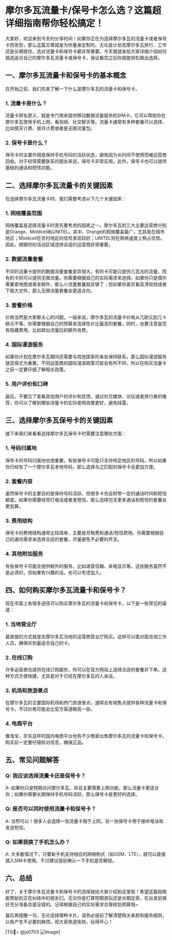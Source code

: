 # 摩尔多瓦流量卡/保号卡怎么选？这篇超详细指南帮你轻松搞定！

大家好，欢迎来到今天的分享时间！如果你正在为选择摩尔多瓦的流量卡或者保号卡而发愁，那么这篇文章就是为你量身定制的。无论是计划去摩尔多瓦旅行、工作还是长期居住，选对流量卡和保号卡都非常重要。今天我就来给大家详细介绍如何挑选适合自己的摩尔多瓦流量卡或保号卡，保证看完之后你就能轻松做出选择。

## 一、摩尔多瓦流量卡和保号卡的基本概念

在开始之前，我们先来了解一下什么是摩尔多瓦的流量卡和保号卡。

### 1. 流量卡是什么？
流量卡顾名思义，就是专门用来提供移动数据流量服务的SIM卡。它可以帮助你在摩尔多瓦使用手机上网、看视频、社交聊天等。流量卡通常有多种套餐可以选择，比如按天计费、按月计费或者是无限流量包。

### 2. 保号卡是什么？
保号卡的主要作用是保持手机号码的活跃状态，避免因为长时间不使用而被运营商回收。对于经常需要联系的朋友来说，保号卡非常实用。此外，保号卡也可以提供基础的通话和短信功能。

## 二、选择摩尔多瓦流量卡的关键因素

在选择摩尔多瓦流量卡时，我们需要考虑以下几个关键因素：

### 1. 网络覆盖范围
网络覆盖是选择流量卡时首先要考虑的因素之一。摩尔多瓦的三大主要运营商分别是Orange、Moldcell和UNITEL。其中，Orange的网络覆盖最广，尤其是在城市地区；Moldcell在农村地区的信号表现较好；UNITEL则在网络速度上稍占优势。因此，根据你的活动区域选择合适的运营商非常重要。

### 2. 数据流量套餐
不同的流量卡提供的数据流量套餐差异很大。有的卡可能只提供几百兆的流量，而有的卡则可以提供无限流量。你需要根据自己的实际需求来选择。如果你只是偶尔需要查地图或者发邮件，那么小流量套餐就足够了；但如果你喜欢看高清视频或者下载大文件，那么无限流量套餐会更适合你。

### 3. 套餐价格
价格当然是大家都关心的问题。一般来说，摩尔多瓦的流量卡价格从几欧元到几十欧元不等。你需要根据自己的预算来选择性价比最高的套餐。同时，也要注意是否有隐藏费用，比如超出流量后的额外收费。

### 4. 国际漫游服务
如果你计划在摩尔多瓦期间还需要与其他国家的亲友保持联系，那么国际漫游服务就显得尤为重要。不同运营商的国际漫游政策可能会有所不同，所以在购买流量卡之前一定要仔细了解相关政策。

### 5. 用户评价和口碑
最后，不要忘了查看其他用户的评价和反馈。通过社交媒体、论坛或者旅行者的推荐，你可以了解到哪些流量卡的实际使用效果更好，避免踩雷。

## 三、选择摩尔多瓦保号卡的关键因素

接下来我们来看看选择摩尔多瓦保号卡时需要注意哪些方面：

### 1. 号码归属地
保号卡的号码归属地也很重要。有些保号卡可能只支持特定地区的号码，所以如果你已经有了一个摩尔多瓦本地号码，那么选择与之匹配的保号卡会更加方便。

### 2. 套餐内容
虽然保号卡的主要目的是保持号码活跃，但很多卡也会附带一定的通话时间和短信额度。如果你需要经常打电话或者发短信，那么选择包含更多通话和短信的套餐会更划算。

### 3. 费用结构
保号卡的费用结构通常比较简单，主要是月租费和通话/短信费用。你需要根据自己的通讯需求来选择合适的套餐，尽量避免不必要的开支。

### 4. 其他附加服务
有些保号卡可能会提供额外的服务，比如语音信箱、来电显示等。这些服务虽然不是必须的，但如果有兴趣的话，也可以考虑加入。

## 四、如何购买摩尔多瓦流量卡和保号卡？

现在市面上有很多途径可以购买摩尔多瓦的流量卡和保号卡，以下是一些常见的渠道：

### 1. 当地营业厅
最直接的方式就是去摩尔多瓦当地的运营商营业厅购买。这样可以面对面咨询工作人员，确保买到最适合自己的卡。

### 2. 在线订购
许多运营商也提供在线订购服务，你可以在官方网站上选择合适的套餐并下单。这种方式方便快捷，尤其是对于已经在摩尔多瓦的人来说。

### 3. 机场和旅游景点
在摩尔多瓦的主要国际机场和热门旅游景点，通常会有销售点提供各种流量卡和保号卡。不过价格可能会比官方渠道略高一些。

### 4. 电商平台
像淘宝、京东这样的国内电商平台也有不少商家出售摩尔多瓦的流量卡和保号卡。购买前一定要仔细核对信息，确保正品。

## 五、常见问题解答

### Q: 我应该选择流量卡还是保号卡？
A: 如果你只是短期访问摩尔多瓦，并且主要需要上网功能，那么流量卡更适合你；如果你需要长期保持手机号码活跃，那么保号卡是更好的选择。

### Q: 是否可以同时使用流量卡和保号卡？
A: 当然可以！很多人会选择一张流量卡用于上网，另一张保号卡用于接听电话和发送短信。

### Q: 如果我换了手机怎么办？
A: 大多数情况下，只要新手机支持相应的网络制式（如GSM、LTE），就可以直接插入SIM卡使用。不过建议提前确认一下手机是否解锁。

## 六、总结

好了，关于摩尔多瓦流量卡和保号卡的选择就给大家介绍到这里啦！希望这篇指南能帮助到正在纠结中的朋友们。无论你是打算短期游玩还是长期定居，在出发前做好充分准备总是没错的。记得根据自己的实际需求合理规划预算哦~

最后再提醒一句，无论选择哪种卡片，请务必提前了解清楚相关条款和服务细则，以免产生不必要的麻烦。祝大家旅途愉快，玩得开心！

[TG💪+ @jx0703 ![Image](https://github.com/user-attachments/assets/dbca1d08-cadb-493c-b0ec-ad6f7a83f270)]